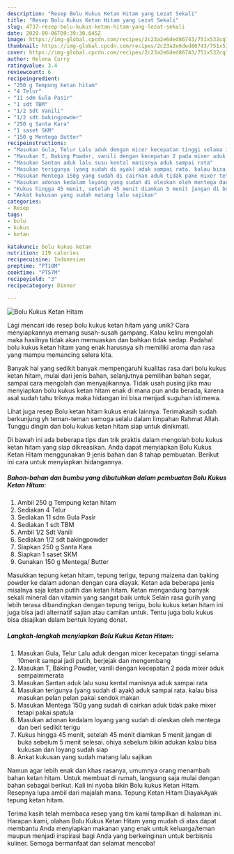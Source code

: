 ```yaml
---
description: "Resep Bolu Kukus Ketan Hitam yang Lezat Sekali"
title: "Resep Bolu Kukus Ketan Hitam yang Lezat Sekali"
slug: 4737-resep-bolu-kukus-ketan-hitam-yang-lezat-sekali
date: 2020-09-06T09:39:30.045Z
image: https://img-global.cpcdn.com/recipes/2c23a2e6ded86743/751x532cq70/bolu-kukus-ketan-hitam-foto-resep-utama.jpg
thumbnail: https://img-global.cpcdn.com/recipes/2c23a2e6ded86743/751x532cq70/bolu-kukus-ketan-hitam-foto-resep-utama.jpg
cover: https://img-global.cpcdn.com/recipes/2c23a2e6ded86743/751x532cq70/bolu-kukus-ketan-hitam-foto-resep-utama.jpg
author: Helena Curry
ratingvalue: 3.4
reviewcount: 6
recipeingredient:
- "250 g Tempung ketan hitam"
- "4 Telur"
- "11 sdm Gula Pasir"
- "1 sdt TBM"
- "1/2 Sdt Vanili"
- "1/2 sdt bakingpowder"
- "250 g Santa Kara"
- "1 saset SKM"
- "150 g Mentega Butter"
recipeinstructions:
- "Masukan Gula, Telur Lalu aduk dengan micer kecepatan tinggi selama 10menit sampai jadi putih, berjejak dan mengembang"
- "Masukan T, Baking Powder, vanili dengan kecepatan 2 pada mixer aduk sempaimmerata"
- "Masukan Santan aduk lalu susu kental manisnya aduk sampai rata"
- "Masukan terigunya (yang sudah di ayak) aduk sampai rata. kalau bisa masukan pelan pelan pakai sendok makan"
- "Masukan Mentega 150g yang sudah di cairkan aduk tidak pake mixer tetapi pakai spatula"
- "Masukan adonan kedalam loyang yang sudah di oleskan oleh mentega dan beri sedikit terigu"
- "Kukus hingga 45 menit, setelah 45 menit diamkan 5 menit jangan di buka sebelum 5 menit selesai. ohiya sebelum bikin adukan kalau bisa kukusan dan loyang sudah siap"
- "Ankat kukusan yang sudah matang lalu sajikan"
categories:
- Resep
tags:
- bolu
- kukus
- ketan

katakunci: bolu kukus ketan 
nutrition: 119 calories
recipecuisine: Indonesian
preptime: "PT10M"
cooktime: "PT57M"
recipeyield: "3"
recipecategory: Dinner

---
```



![Bolu Kukus Ketan Hitam](https://img-global.cpcdn.com/recipes/2c23a2e6ded86743/751x532cq70/bolu-kukus-ketan-hitam-foto-resep-utama.jpg)

Lagi mencari ide resep bolu kukus ketan hitam yang unik? Cara menyiapkannya memang susah-susah gampang. Kalau keliru mengolah maka hasilnya tidak akan memuaskan dan bahkan tidak sedap. Padahal bolu kukus ketan hitam yang enak harusnya sih memiliki aroma dan rasa yang mampu memancing selera kita.

Banyak hal yang sedikit banyak mempengaruhi kualitas rasa dari bolu kukus ketan hitam, mulai dari jenis bahan, selanjutnya pemilihan bahan segar, sampai cara mengolah dan menyajikannya. Tidak usah pusing jika mau menyiapkan bolu kukus ketan hitam enak di mana pun anda berada, karena asal sudah tahu triknya maka hidangan ini bisa menjadi suguhan istimewa.

Lihat juga resep Bolu ketan hitam kukus enak lainnya. Terimakasih sudah berkunjung yh teman-teman semoga selalu dalam limpahan Rahmat Allah. Tunggu dingin dan bolu kukus ketan hitam siap untuk dinikmati.


Di bawah ini ada beberapa tips dan trik praktis dalam mengolah bolu kukus ketan hitam yang siap dikreasikan. Anda dapat menyiapkan Bolu Kukus Ketan Hitam menggunakan 9 jenis bahan dan 8 tahap pembuatan. Berikut ini cara untuk menyiapkan hidangannya.

<!--inarticleads1-->

##### Bahan-bahan dan bumbu yang dibutuhkan dalam pembuatan Bolu Kukus Ketan Hitam:

1. Ambil 250 g Tempung ketan hitam
1. Sediakan 4 Telur
1. Sediakan 11 sdm Gula Pasir
1. Sediakan 1 sdt TBM
1. Ambil 1/2 Sdt Vanili
1. Sediakan 1/2 sdt bakingpowder
1. Siapkan 250 g Santa Kara
1. Siapkan 1 saset SKM
1. Gunakan 150 g Mentega/ Butter


Masukkan tepung ketan hitam, tepung terigu, tepung maizena dan baking powder ke dalam adonan dengan cara diayak. Ketan ada beberapa jenis misalnya saja ketan putih dan ketan hitam. Ketan mengandung banyak sekali mineral dan vitamin yang sangat baik untuk Selain rasa gurih yang lebih terasa dibandingkan dengan tepung terigu, bolu kukus ketan hitam ini juga bisa jadi alternatif sajian atau camilan untuk. Tentu juga bolu kukus bisa disajikan dalam bentuk loyang donat. 

<!--inarticleads2-->

##### Langkah-langkah menyiapkan Bolu Kukus Ketan Hitam:

1. Masukan Gula, Telur Lalu aduk dengan micer kecepatan tinggi selama 10menit sampai jadi putih, berjejak dan mengembang
1. Masukan T, Baking Powder, vanili dengan kecepatan 2 pada mixer aduk sempaimmerata
1. Masukan Santan aduk lalu susu kental manisnya aduk sampai rata
1. Masukan terigunya (yang sudah di ayak) aduk sampai rata. kalau bisa masukan pelan pelan pakai sendok makan
1. Masukan Mentega 150g yang sudah di cairkan aduk tidak pake mixer tetapi pakai spatula
1. Masukan adonan kedalam loyang yang sudah di oleskan oleh mentega dan beri sedikit terigu
1. Kukus hingga 45 menit, setelah 45 menit diamkan 5 menit jangan di buka sebelum 5 menit selesai. ohiya sebelum bikin adukan kalau bisa kukusan dan loyang sudah siap
1. Ankat kukusan yang sudah matang lalu sajikan


Namun agar lebih enak dan khas rasanya, umumnya orang menambah bahan ketan hitam. Untuk membuat di rumah, langsung saja mulai dengan bahan sebagai berikut. Kali ini nyoba bikin Bolu kukus Ketan Hitam. Resepnya lupa ambil dari majalah mana. Tepung Ketan Hitam DiayakAyak tepung ketan hitam. 

Terima kasih telah membaca resep yang tim kami tampilkan di halaman ini. Harapan kami, olahan Bolu Kukus Ketan Hitam yang mudah di atas dapat membantu Anda menyiapkan makanan yang enak untuk keluarga/teman maupun menjadi inspirasi bagi Anda yang berkeinginan untuk berbisnis kuliner. Semoga bermanfaat dan selamat mencoba!
